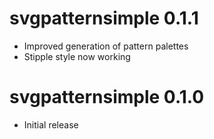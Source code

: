 
# svgpatternsimple 0.1.1

* Improved generation of pattern palettes
* Stipple style now working

# svgpatternsimple 0.1.0

* Initial release
